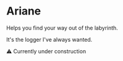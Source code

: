 # Ariane

Helps you find your way out of the labyrinth.

It's the logger I've always wanted.

⚠ Currently under construction
